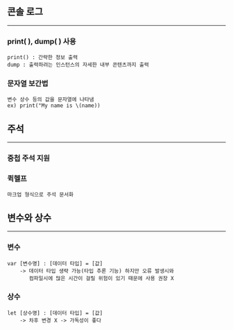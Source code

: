 ## 콘솔 로그

---

### print( ), dump( ) 사용

    print() : 간략한 정보 출력
    dump : 출력하려는 인스턴스의 자세한 내부 콘텐츠까지 출력

### 문자열 보간법

    변수 상수 등의 값을 문자열에 나타냄
    ex) print("My name is \(name))

## 주석

---

### 중첩 주석 지원

### 퀵헬프

    마크업 형식으로 주석 문서화

## 변수와 상수

---

### 변수

    var [변수명] : [데이터 타입] = [값]
        -> 데이터 타입 생략 가능(타입 추론 기능) 하지만 오류 발생시와
           컴파일시에 많은 시간이 걸릴 위험이 있기 때문에 사용 권장 X

### 상수

    let [상수명] : [데이터 타입] = [값]
        -> 차후 변경 X -> 가독성이 좋다
